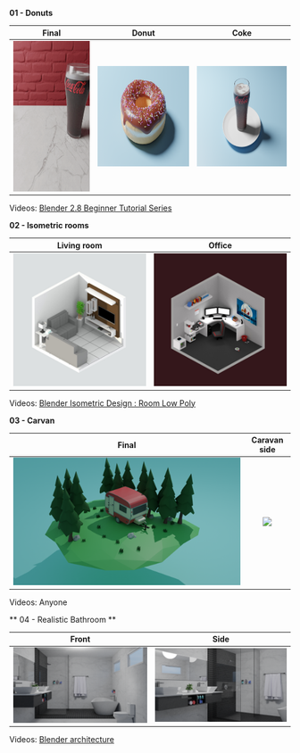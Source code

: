 **01 - Donuts**
 
 | Final        | Donut           | Coke  |
| ------------- |:-------------:| -----|
|<img src="Donuts/rendering/demo.gif" width=270 height=270>|<img src="Donuts/rendering/levels/Donut-level2.png" width=320 height=180>|<img src="Donuts/rendering/levels/Donut-level3.png" width=320 height=180>|

Videos: [Blender 2.8 Beginner Tutorial Series](https://www.youtube.com/playlist?list=PLjEaoINr3zgEq0u2MzVgAaHEBt--xLB6U)
 

**02 - Isometric rooms**
 
 | Living room| Office |
| ------------- |:-------------:|
|<img src="Isometric/isometric01.jpg"> |<img src="Isometric/isometric02.jpg">|

Videos: [Blender Isometric Design : Room Low Poly](https://www.youtube.com/watch?v=H-8w9nxfMGE)


**03 - Carvan**
 
| Final        | Caravan side     |
| ------------- |:-------------:|
|<img src="Caravan/Rendering/caravan.png">|<img src="Caravan/Rendering/caravan.gif">|

Videos: Anyone


** 04 - Realistic Bathroom **


| Front        |   Side   |
| ------------- |:-------------:|
|<img src="Realistic/Bathroom/references/final01.png">|<img src="Realistic/Bathroom/references/final02.png">|

Videos: [Blender architecture](https://www.blenderguru.com/tutorials/interior-architecture)